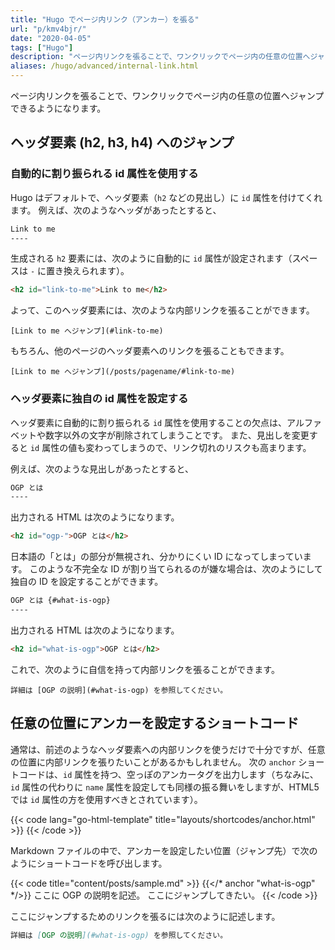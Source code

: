 ```yaml
---
title: "Hugo でページ内リンク（アンカー）を張る"
url: "p/kmv4bjr/"
date: "2020-04-05"
tags: ["Hugo"]
description: "ページ内リンクを張ることで、ワンクリックでページ内の任意の位置へジャンプできるようになります。"
aliases: /hugo/advanced/internal-link.html
---
```


ページ内リンクを張ることで、ワンクリックでページ内の任意の位置へジャンプできるようになります。


ヘッダ要素 (h2, h3, h4) へのジャンプ
----

### 自動的に割り振られる id 属性を使用する

Hugo はデフォルトで、ヘッダ要素（`h2` などの見出し）に `id` 属性を付けてくれます。
例えば、次のようなヘッダがあったとすると、

```md
Link to me
----
```

生成される `h2` 要素には、次のように自動的に `id` 属性が設定されます（スペースは `-` に置き換えられます）。

```html
<h2 id="link-to-me">Link to me</h2>
```

よって、このヘッダ要素には、次のような内部リンクを張ることができます。

```
[Link to me へジャンプ](#link-to-me)
```

もちろん、他のページのヘッダ要素へのリンクを張ることもできます。

```
[Link to me へジャンプ](/posts/pagename/#link-to-me)
```

### ヘッダ要素に独自の id 属性を設定する

ヘッダ要素に自動的に割り振られる `id` 属性を使用することの欠点は、アルファベットや数字以外の文字が削除されてしまうことです。
また、見出しを変更すると `id` 属性の値も変わってしまうので、リンク切れのリスクも高まります。

例えば、次のような見出しがあったとすると、

```md
OGP とは
----
```

出力される HTML は次のようになります。

```html
<h2 id="ogp-">OGP とは</h2>
```

日本語の「とは」の部分が無視され、分かりにくい ID になってしまっています。
このような不完全な ID が割り当てられるのが嫌な場合は、次のようにして独自の ID を設定することができます。

```md
OGP とは {#what-is-ogp}
----
```

出力される HTML は次のようになります。

```html
<h2 id="what-is-ogp">OGP とは</h2>
```

これで、次のように自信を持って内部リンクを張ることができます。

```
詳細は [OGP の説明](#what-is-ogp) を参照してください。
```


任意の位置にアンカーを設定するショートコード
----

通常は、前述のようなヘッダ要素への内部リンクを使うだけで十分ですが、任意の位置に内部リンクを張りたいことがあるかもしれません。
次の `anchor` ショートコードは、`id` 属性を持つ、空っぽのアンカータグを出力します（ちなみに、`id` 属性の代わりに `name` 属性を設定しても同様の振る舞いをしますが、HTML5 では `id` 属性の方を使用すべきとされています）。

{{< code lang="go-html-template" title="layouts/shortcodes/anchor.html" >}}
<a id="{{ .Get 0 }}"></a>
{{< /code >}}

Markdown ファイルの中で、アンカーを設定したい位置（ジャンプ先）で次のようにショートコードを呼び出します。

{{< code title="content/posts/sample.md" >}}
{{</* anchor "what-is-ogp" */>}}
ここに OGP の説明を記述。
ここにジャンプしてきたい。
{{< /code >}}

ここにジャンプするためのリンクを張るには次のように記述します。

```md
詳細は [OGP の説明](#what-is-ogp) を参照してください。
```

